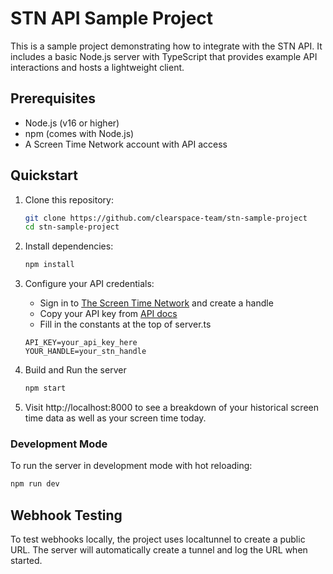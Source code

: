 # STN API Sample Project

This is a sample project demonstrating how to integrate with the STN API. It includes a basic Node.js server with TypeScript that provides example API interactions and hosts a lightweight client.

## Prerequisites

- Node.js (v16 or higher)
- npm (comes with Node.js)
- A Screen Time Network account with API access

## Quickstart

1. Clone this repository:

   ```bash
   git clone https://github.com/clearspace-team/stn-sample-project
   cd stn-sample-project
   ```

2. Install dependencies:

   ```bash
   npm install
   ```

3. Configure your API credentials:

   - Sign in to [The Screen Time Network](https://www.thescreentimenetwork.com/) and create a handle
   - Copy your API key from [API docs](https://www.thescreentimenetwork.com/api)
   - Fill in the constants at the top of server.ts

   ```
   API_KEY=your_api_key_here
   YOUR_HANDLE=your_stn_handle
   ```

4. Build and Run the server

   ```bash
   npm start
   ```

5. Visit http://localhost:8000 to see a breakdown of your historical screen time data as well as your screen time today.

### Development Mode

To run the server in development mode with hot reloading:

```bash
npm run dev
```

## Webhook Testing

To test webhooks locally, the project uses localtunnel to create a public URL. The server will automatically create a tunnel and log the URL when started.
